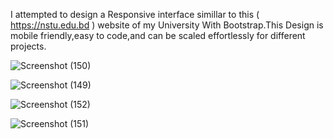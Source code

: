  I attempted to design a Responsive interface simillar to this ( https://nstu.edu.bd ) website of my University With Bootstrap.This Design is  mobile friendly,easy to code,and can be scaled effortlessly for different projects.
 



![Screenshot (150)](https://github.com/Ajij120386/University_Website/assets/66430791/cffc083d-f3f6-4a8f-979b-d7d6fec7adcc)

![Screenshot (149)](https://github.com/Ajij120386/University_Website/assets/66430791/f143d1d7-08a2-4ba4-a551-4ce9e52a1db2)

![Screenshot (152)](https://github.com/Ajij120386/University_Website/assets/66430791/63a085b0-32e8-404d-95ef-bd0f2dfb9145)

![Screenshot (151)](https://github.com/Ajij120386/University_Website/assets/66430791/16c348cf-18e9-4ed9-8b4f-fb1346bd744c)
